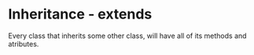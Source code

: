 # Inheritance - extends
Every class that inherits some other class, will have all of its methods and atributes.